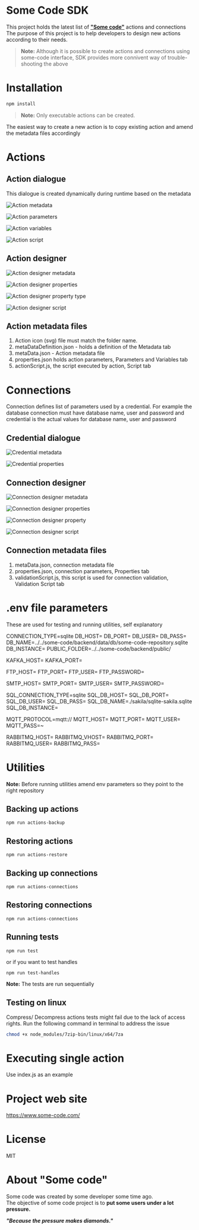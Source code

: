 # Some Code SDK

This project holds the latest list of **["Some code"](https://www.some-code.com/)** actions and connections
The purpose of this project is to help developers to design new actions according to their needs.

> **Note:** Although it is possible to create actions and connections using some-code interface, SDK provides more connivent way of trouble-shooting the above

# Installation

```bash
npm install
```

> **Note:** Only executable actions can be created.

The easiest way to create a new action is to copy existing action and amend the metadata files accordingly

# Actions

## Action dialogue

This dialogue is created dynamically during runtime based on the metadata

![Action metadata](images/action-metadata.png)

![Action parameters](images/action-parameters.png)

![Action variables](images/action-variables.png)

![Action script](images/action-script.png)

## Action designer

![Action designer metadata](images/action-designer-metadata.png)

![Action designer properties](images/action-designer-properties.png)

![Action designer property type](images/action-designer-property-type.png)

![Action designer script](images/action-designer-script.png)

## Action metadata files

1. Action icon (svg) file must match the folder name.
2. metaDataDefinition.json - holds a definition of the Metadata tab
3. metaData.json - Action metadata file
4. properties.json holds action parameters, Parameters and Variables tab
5. actionScript.js, the script executed by action, Script tab

# Connections

Connection defines list of parameters used by a credential. For example the database connection must have database name, user and password and credential is the actual values for database name, user and password

## Credential dialogue

![Credential metadata](images/credential-metadata.png)

![Credential properties](images/credential-properties.png)

## Connection designer

![Connection designer metadata](images/connection-designer-metadata.png)

![Connection designer properties](images/connection-designer-properties.png)

![Connection designer property](images/connection-designer-property.png)

![Connection designer script](images/connection-designer-script.png)

## Connection metadata files

1. metaData.json, connection metadata file
2. properties.json, connection parameters, Properties tab
3. validationScript.js, this script is used for connection validation, Validation Script tab

# .env file parameters

These are used for testing and running utilities, self explanatory

CONNECTION_TYPE=sqlite
DB_HOST=
DB_PORT=
DB_USER=
DB_PASS=
DB_NAME=../../some-code/backend/data/db/some-code-repository.sqlite
DB_INSTANCE=
PUBLIC_FOLDER=../../some-code/backend/public/

KAFKA_HOST=
KAFKA_PORT=

FTP_HOST=
FTP_PORT=
FTP_USER=
FTP_PASSWORD=

SMTP_HOST=
SMTP_PORT=
SMTP_USER=
SMTP_PASSWORD=

SQL_CONNECTION_TYPE=sqlite
SQL_DB_HOST=
SQL_DB_PORT=
SQL_DB_USER=
SQL_DB_PASS=
SQL_DB_NAME=./sakila/sqlite-sakila.sqlite
SQL_DB_INSTANCE=

MQTT_PROTOCOL=mqtt://
MQTT_HOST=
MQTT_PORT=
MQTT_USER=
MQTT_PASS=~

RABBITMQ_HOST=
RABBITMQ_VHOST=
RABBITMQ_PORT=
RABBITMQ_USER=
RABBITMQ_PASS=

# Utilities

**Note:** Before running utilities amend env parameters so they point to the right repository

## Backing up actions

```
npm run actions-backup
```

## Restoring actions

```
npm run actions-restore
```

## Backing up connections

```
npm run actions-connections
```

## Restoring connections

```
npm run actions-connections
```

## Running tests

```
npm run test
```

or if you want to test handles

```
npm run test-handles
```

**Note:** The tests are run sequentially

## Testing on linux

Compress/ Decompress actions tests might fail due to the lack of access rights.
Run the following command in terminal to address the issue

```bash
chmod +x node_modules/7zip-bin/linux/x64/7za
```

# Executing single action

Use index.js as an example

# Project web site

https://www.some-code.com/

# License

MIT

# About "Some code"

Some code was created by some developer some time ago.\
The objective of some code project is to **put some users under a lot pressure.**

_**"Because the pressure makes diamonds."**_
